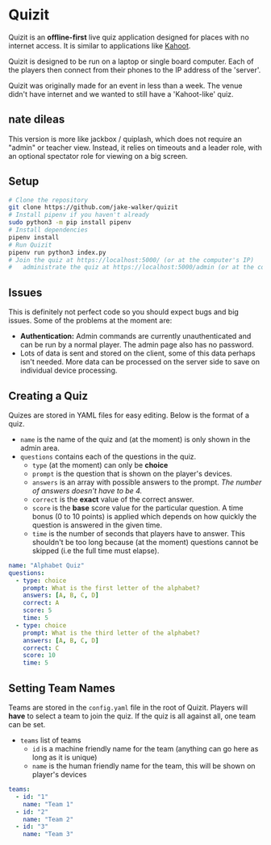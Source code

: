 # Quizit

Quizit is an **offline-first** live quiz application designed for places with no internet access. It is similar to applications like [Kahoot](https://kahoot.com/).

Quizit is designed to be run on a laptop or single board computer. Each of the players then connect from their phones to the IP address of the 'server'.

Quizit was originally made for an event in less than a week. The venue didn't have internet and we wanted to still have a 'Kahoot-like' quiz.

## nate dileas

This version is more like jackbox / quiplash, which does not require an "admin" or teacher view. Instead, it relies on timeouts and a leader role, with an optional spectator role for viewing on a big screen. 

## Setup

```bash
# Clone the repository
git clone https://github.com/jake-walker/quizit
# Install pipenv if you haven't already
sudo python3 -m pip install pipenv
# Install dependencies
pipenv install
# Run Quizit
pipenv run python3 index.py
# Join the quiz at https://localhost:5000/ (or at the computer's IP)
#   administrate the quiz at https://localhost:5000/admin (or at the computer's IP)
```

## Issues

This is definitely not perfect code so you should expect bugs and big issues. Some of the problems at the moment are:

- **Authentication:** Admin commands are currently unauthenticated and can be run by a normal player. The admin page also has no password.
- Lots of data is sent and stored on the client, some of this data perhaps isn't needed. More data can be processed on the server side to save on individual device processing.

## Creating a Quiz

Quizes are stored in YAML files for easy editing. Below is the format of a quiz.

* `name` is the name of the quiz and (at the moment) is only shown in the admin area.
* `questions` contains each of the questions in the quiz.
  * `type` (at the moment) can only be **choice**
  * `prompt` is the question that is shown on the player's devices.
  * `answers` is an array with possible answers to the prompt. *The number of answers doesn't have to be 4.*
  * `correct` is the **exact** value of the correct answer.
  * `score` is the **base** score value for the particular question. A time bonus (0 to 10 points) is applied which depends on how quickly the question is answered in the given time.
  * `time` is the number of seconds that players have to answer. This shouldn't be too long because (at the moment) questions cannot be skipped (i.e the full time must elapse).

```yaml
name: "Alphabet Quiz"
questions:
  - type: choice
    prompt: What is the first letter of the alphabet?
    answers: [A, B, C, D]
    correct: A
    score: 5
    time: 5
  - type: choice
    prompt: What is the third letter of the alphabet?
    answers: [A, B, C, D]
    correct: C
    score: 10
    time: 5
```

## Setting Team Names

Teams are stored in the `config.yaml` file in the root of Quizit. Players will **have** to select a team to join the quiz. If the quiz is all against all, one team can be set.

* `teams` list of teams
  * `id` is a machine friendly name for the team (anything can go here as long as it is unique)
  * `name` is the human friendly name for the team, this will be shown on player's devices

```yaml
teams:
  - id: "1"
    name: "Team 1"
  - id: "2"
    name: "Team 2"
  - id: "3"
    name: "Team 3"
```

